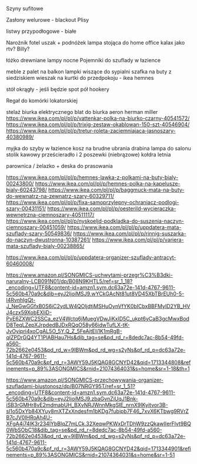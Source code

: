 Szyny sufitowe

Zasłony welurowe - blackout
Plisy 

listwy przypodłogowe - białe 

Narożnik
fotel uszak + podnóżek
lampa stojąca do home office
kalax jako rtv?
Billy? 

łóżko drewniane 
lampy nocne
Pojemniki do szuflady w łazience 

meble z palet na balkon 
lampki wiszące do sypialni
szafka na buty z siedziskiem 
wieszak na kurtki do przedpokoju - ikea hemnes

stół okrągły - jeśli będzie spot 
pół hookery 

Regał do komórki lokatorskiej

stelaż biurka elektrycznego 
blat do biurka 
aeron herman miller
https://www.ikea.com/pl/pl/p/vattenkar-polka-na-biurko-czarny-40541572/
https://www.ikea.com/pl/pl/p/trixig-zestaw-okablowan-150-szt-40546904/
https://www.ikea.com/pl/pl/p/tretur-roleta-zaciemniajaca-jasnoszary-40380989/

myjka do szyby w łazience 
kosz na brudne ubrania 
drabina 
lampa do salonu 
stolik kawowy 
prześcieradło i 2 poszewki (niebrązowe)
kołdra letnia

parownica / żelazko + deska do prasowania 

https://www.ikea.com/pl/pl/p/hemnes-lawka-z-polkami-na-buty-bialy-00243800/
https://www.ikea.com/pl/pl/p/hemnes-polka-na-kapelusze-bialy-60243798/
https://www.ikea.com/pl/pl/p/baggmuck-mata-na-buty-do-wewnatrz-na-zewnatrz-szary-60329711/
https://www.ikea.com/pl/pl/p/fixa-samoprzylepny-ochraniacz-podlogi-szary-00431151/
https://www.ikea.com/pl/pl/p/oesterild-wycieraczka-wewnetrzna-ciemnoszary-40511117/ 
https://www.ikea.com/pl/pl/p/nyskoeljd-podkladka-do-suszenia-naczyn-ciemnoszary-00451059/
https://www.ikea.com/pl/pl/p/uppdatera-mata-szuflady-szary-50549836/
https://www.ikea.com/pl/pl/p/rinnig-suszarka-do-naczyn-dwustronna-10387261/
https://www.ikea.com/pl/pl/p/variera-mata-szuflady-bialy-00238865/

https://www.ikea.com/pl/pl/p/uppdatera-organizer-szuflady-antracyt-60460008/


https://www.amazon.pl/SONGMICS-uchwytami-przegr%C3%B3dki-naruralny-LCB091N01/dp/B08N9KHTL5/ref=sr_1_18?_encoding=UTF8&content-id=amzn1.sym.dc63a72e-141d-4767-9611-5c560b470a9c&dib=eyJ2IjoiMSJ9.wYCkGAcNt81ut8VD45XbTBrEUh0-5-l4RvnhIgQt-J_NeGwGGfxB0S6iC2ydLW4QOljdtjMSHuOynVfYK0bICbxBBFMyID2YB_HVJ4czx59XobEXliD-PvE6ZXWC2SSCa_ezV4Wctq6jMuegVDwJjKxID5C_ukpt6yCaB3gcMwxBodD8TeqLZepXJrpdedBJDxRQqO58y66idwTufLX-tK-JvOyipri4xoCgAL5O_5Y.Q_Z_5FeAitEIi1K1mRgB-qlZPDrGQ4YT1PlABHau7Hs&dib_tag=se&pd_rd_r=8dedc7ac-8b54-49fd-a560-72b2662e0453&pd_rd_w=9IBWm&pd_rd_wg=s2yNs&pf_rd_p=dc63a72e-141d-4767-9611-5c560b470a9c&pf_rd_r=3AWY59J5KQAG8GCNYD42&qid=1713344808&refinements=p_89%3ASONGMICS&rnid=21074364031&s=home&sr=1-18&th=1

https://www.amazon.pl/SONGMICS-przechowywania-organizer-szufladami-biustonosz/dp/B07NRGY95T/ref=sr_1_51?_encoding=UTF8&content-id=amzn1.sym.dc63a72e-141d-4767-9611-5c560b470a9c&dib=eyJ2IjoiMSJ9.zbaGvnZjUqJ1Bnk-iSB3rGMHr8vE2mdmabUH_BXvNRJWnnMkgSIE_nrnX9IKyitvor3B-sl1o5DxYb84XYuy8mXTZxXndesfm1bKDg7fubipb7F46_7xvX6KTbwg9RVrZB7cJV0IHRoAh4U-XFgA4j74IK3r234lYbBlqZ7mLCk.32XeqwPKWxDrTDhW9zzQkawIIerFlvt9BQ0WbSObC18&dib_tag=se&pd_rd_r=8dedc7ac-8b54-49fd-a560-72b2662e0453&pd_rd_w=9IBWm&pd_rd_wg=s2yNs&pf_rd_p=dc63a72e-141d-4767-9611-5c560b470a9c&pf_rd_r=3AWY59J5KQAG8GCNYD42&qid=1713344901&refinements=p_89%3ASONGMICS&rnid=21074364031&s=home&sr=1-51
